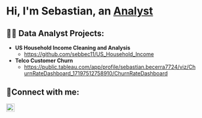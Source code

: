 <h1>Hi, I'm Sebastian, an <a href="https://www.linkedin.com/in/sebastian-becerra-sb">Analyst</a></h1>

<h2>👨‍💻 Data Analyst Projects:</h2>

- <b>US Household Income Cleaning and Analysis</b>
  - https://github.com/sebbec11/US_Household_Income
- <b>Telco Customer Churn</b>
  - https://public.tableau.com/app/profile/sebastian.becerra7724/viz/ChurnRateDashboard_17197512758910/ChurnRateDashboard


<h2>🤳Connect with me:</h2>

[<img align="left" alt="Sebastian | LinkedIn" width="22px" src="https://cdn.jsdelivr.net/npm/simple-icons@v3/icons/linkedin.svg" />][linkedin]

[linkedin]: https://www.linkedin.com/in/sebastian-becerra-sb
